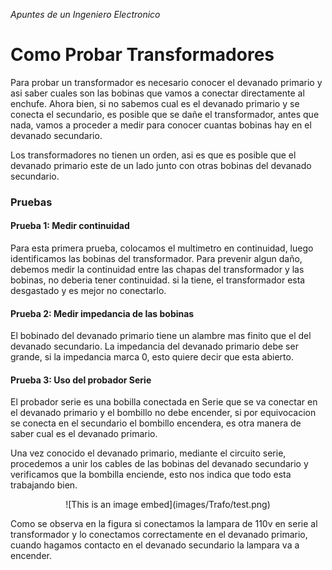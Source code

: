 _Apuntes de un Ingeniero Electronico_

# __Como Probar Transformadores__   

Para probar un transformador es necesario conocer
el devanado primario y asi saber cuales son las
bobinas que vamos a conectar directamente al enchufe. Ahora bien, si no sabemos cual es el
devanado primario y se conecta el secundario, es
posible que se dañe el transformador, antes que nada, vamos a proceder a medir para conocer
cuantas bobinas hay en el devanado secundario.

Los transformadores no tienen un orden, asi es
que es posible que el devanado primario este de
un lado junto con otras bobinas del devanado secundario.



### Pruebas

#### Prueba 1: Medir continuidad

Para esta primera prueba, colocamos el multimetro
en continuidad, luego identificamos las bobinas del
transformador. Para prevenir algun daño, debemos medir la continuidad entre las chapas del transformador y las bobinas, no deberia tener continuidad. si la tiene, el transformador esta desgastado y es mejor no conectarlo.


#### Prueba 2: Medir impedancia de las bobinas

El bobinado del devanado primario tiene un alambre
mas finito que el del devanado secundario. La impedancia del devanado primario debe ser grande,
si la impedancia marca 0, esto quiere decir que esta abierto.

#### Prueba 3: Uso del probador Serie

El probador serie es una bobilla conectada en Serie
que se va conectar en el devanado primario y el bombillo no debe encender, si por equivocacion se conecta en el secundario el bombillo encendera, es otra manera de saber cual es el devanado primario.

Una vez conocido el devanado primario, mediante el circuito serie, procedemos a unir los cables de las bobinas del devanado secundario y verificamos que la bombilla enciende, esto nos indica que todo esta trabajando bien.



<p align="center">
![This is an image embed](images/Trafo/test.png)
</p>   

Como se observa en la figura si conectamos la lampara de 110v en serie al transformador y lo conectamos correctamente en el devanado primario, cuando hagamos contacto en el devanado secundario la lampara va a encender.
